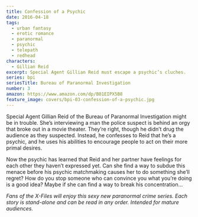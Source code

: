```yaml
---
title: Confession of a Psychic
date: 2016-04-18
tags:
  - urban fantasy
  - erotic romance
  - paranormal
  - psychic
  - telepath
  - redhead
characters:
  - Gillian Reid
excerpt: Special Agent Gillian Reid must escape a psychic’s cluches.
series: bpi
seriesTitle: Bureau of Paranormal Investigation
number: 3
amazon: https://www.amazon.com/dp/B01EIPX5B8
feature_image: covers/bpi-03-confession-of-a-psychic.jpg
---
```


Special Agent Gillian Reid of the Bureau of Paranormal Investigation might be in trouble. She’s interviewing a man the police suspect is behind an orgy that broke out in a movie theater. They’re right, though he didn’t drug the audience as they suspected. Instead, he confesses to Reid that he’s a psychic, and he uses his abilities to encourage people to act on their more primal desires.

Now the psychic has learned that Reid and her partner have feelings for each other they haven’t expressed yet. Can she find a way to subdue this menace before his psychic matchmaking causes her to do something she’ll regret? How do you stop someone who can convince you what you’re doing is a good idea? Maybe if she can find a way to break his concentration…

_Fans of the X-Files will enjoy this sexy new paranormal crime series. Each story is stand-alone and can be read in any order. Intended for mature audiences._
